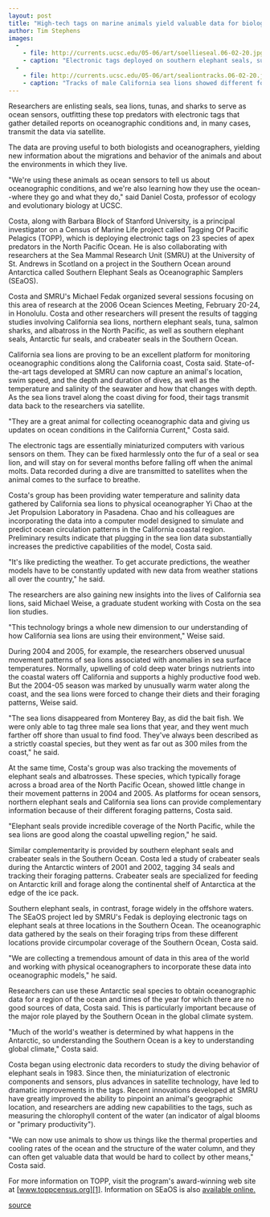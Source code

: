 ```yaml
---
layout: post
title: "High-tech tags on marine animals yield valuable data for biologists and oceanographers"
author: Tim Stephens
images:
  -
    - file: http://currents.ucsc.edu/05-06/art/soellieseal.06-02-20.jpg
    - caption: "Electronic tags deployed on southern elephant seals, such as this female, can collect valuable oceanographic data from throughout the Southern Ocean. Photo: Daniel Costa"
  -
    - file: http://currents.ucsc.edu/05-06/art/sealiontracks.06-02-20.jpg
    - caption: "Tracks of male California sea lions showed different foraging patterns in 2002-03 (yellow tracks) and in 2004-05 (red tracks). The 2004-05 season was marked by unusually warm water along the coast. Image: D. Costa, M. Weise, TOPP"
---
```


Researchers are enlisting seals, sea lions, tunas, and sharks to serve as ocean sensors, outfitting these top predators with electronic tags that gather detailed reports on oceanographic conditions and, in many cases, transmit the data via satellite.

The data are proving useful to both biologists and oceanographers, yielding new information about the migrations and behavior of the animals and about the environments in which they live.

"We're using these animals as ocean sensors to tell us about oceanographic conditions, and we're also learning how they use the ocean--where they go and what they do," said Daniel Costa, professor of ecology and evolutionary biology at UCSC.

Costa, along with Barbara Block of Stanford University, is a principal investigator on a Census of Marine Life project called Tagging Of Pacific Pelagics (TOPP), which is deploying electronic tags on 23 species of apex predators in the North Pacific Ocean. He is also collaborating with researchers at the Sea Mammal Research Unit (SMRU) at the University of St. Andrews in Scotland on a project in the Southern Ocean around Antarctica called Southern Elephant Seals as Oceanographic Samplers (SEaOS).

Costa and SMRU's Michael Fedak organized several sessions focusing on this area of research at the 2006 Ocean Sciences Meeting, February 20-24, in Honolulu. Costa and other researchers will present the results of tagging studies involving California sea lions, northern elephant seals, tuna, salmon sharks, and albatross in the North Pacific, as well as southern elephant seals, Antarctic fur seals, and crabeater seals in the Southern Ocean.

California sea lions are proving to be an excellent platform for monitoring oceanographic conditions along the California coast, Costa said. State-of-the-art tags developed at SMRU can now capture an animal's location, swim speed, and the depth and duration of dives, as well as the temperature and salinity of the seawater and how that changes with depth. As the sea lions travel along the coast diving for food, their tags transmit data back to the researchers via satellite.

"They are a great animal for collecting oceanographic data and giving us updates on ocean conditions in the California Current," Costa said.

The electronic tags are essentially miniaturized computers with various sensors on them. They can be fixed harmlessly onto the fur of a seal or sea lion, and will stay on for several months before falling off when the animal molts. Data recorded during a dive are transmitted to satellites when the animal comes to the surface to breathe.

Costa's group has been providing water temperature and salinity data gathered by California sea lions to physical oceanographer Yi Chao at the Jet Propulsion Laboratory in Pasadena. Chao and his colleagues are incorporating the data into a computer model designed to simulate and predict ocean circulation patterns in the California coastal region. Preliminary results indicate that plugging in the sea lion data substantially increases the predictive capabilities of the model, Costa said.

"It's like predicting the weather. To get accurate predictions, the weather models have to be constantly updated with new data from weather stations all over the country," he said.

The researchers are also gaining new insights into the lives of California sea lions, said Michael Weise, a graduate student working with Costa on the sea lion studies.

"This technology brings a whole new dimension to our understanding of how California sea lions are using their environment," Weise said.

During 2004 and 2005, for example, the researchers observed unusual movement patterns of sea lions associated with anomalies in sea surface temperatures. Normally, upwelling of cold deep water brings nutrients into the coastal waters off California and supports a highly productive food web. But the 2004-05 season was marked by unusually warm water along the coast, and the sea lions were forced to change their diets and their foraging patterns, Weise said.

"The sea lions disappeared from Monterey Bay, as did the bait fish. We were only able to tag three male sea lions that year, and they went much farther off shore than usual to find food. They've always been described as a strictly coastal species, but they went as far out as 300 miles from the coast," he said.

At the same time, Costa's group was also tracking the movements of elephant seals and albatrosses. These species, which typically forage across a broad area of the North Pacific Ocean, showed little change in their movement patterns in 2004 and 2005. As platforms for ocean sensors, northern elephant seals and California sea lions can provide complementary information because of their different foraging patterns, Costa said.

"Elephant seals provide incredible coverage of the North Pacific, while the sea lions are good along the coastal upwelling region," he said.

Similar complementarity is provided by southern elephant seals and crabeater seals in the Southern Ocean. Costa led a study of crabeater seals during the Antarctic winters of 2001 and 2002, tagging 34 seals and tracking their foraging patterns. Crabeater seals are specialized for feeding on Antarctic krill and forage along the continental shelf of Antarctica at the edge of the ice pack.

Southern elephant seals, in contrast, forage widely in the offshore waters. The SEaOS project led by SMRU's Fedak is deploying electronic tags on elephant seals at three locations in the Southern Ocean. The oceanographic data gathered by the seals on their foraging trips from these different locations provide circumpolar coverage of the Southern Ocean, Costa said.

"We are collecting a tremendous amount of data in this area of the world and working with physical oceanographers to incorporate these data into oceanographic models," he said.

Researchers can use these Antarctic seal species to obtain oceanographic data for a region of the ocean and times of the year for which there are no good sources of data, Costa said. This is particularly important because of the major role played by the Southern Ocean in the global climate system.

"Much of the world's weather is determined by what happens in the Antarctic, so understanding the Southern Ocean is a key to understanding global climate," Costa said.

Costa began using electronic data recorders to study the diving behavior of elephant seals in 1983. Since then, the miniaturization of electronic components and sensors, plus advances in satellite technology, have led to dramatic improvements in the tags. Recent innovations developed at SMRU have greatly improved the ability to pinpoint an animal's geographic location, and researchers are adding new capabilities to the tags, such as measuring the chlorophyll content of the water (an indicator of algal blooms or "primary productivity").

"We can now use animals to show us things like the thermal properties and cooling rates of the ocean and the structure of the water column, and they can often get valuable data that would be hard to collect by other means," Costa said.

For more information on TOPP, visit the program's award-winning web site at [www.toppcensus.org][1]. Information on SEaOS is also [available online.][2]

[1]: http://www.toppcensus.org
[2]: http://biology.st-andrews.ac.uk/seaos/index.html

[source](http://www1.ucsc.edu/currents/05-06/02-20/tags.asp "Permalink to tags")
